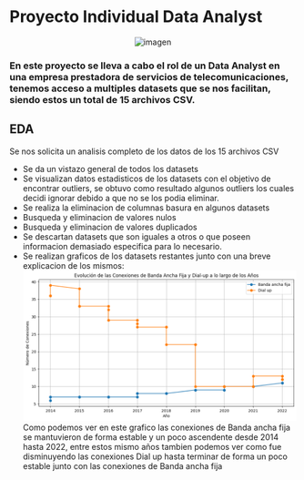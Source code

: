 # Proyecto Individual Data Analyst

<p align="center">
    <img src="https://camo.githubusercontent.com/480e3d72452a4cd40e85be81f40abc77375a6e0a2dfa5d5624f4825e97fd57fa/68747470733a2f2f6e65777365732e6367746e2e636f6d2f6e2f42664a49412d4341412d4841412f426365474441412e6a7067" alt="imagen">
</p>

### En este proyecto se lleva a cabo el rol de un Data Analyst en una empresa prestadora de servicios de telecomunicaciones, tenemos acceso a multiples datasets que se nos facilitan, siendo estos un total de 15 archivos CSV.

## EDA
Se nos solicita un analisis completo de los datos de los 15 archivos CSV

- Se da un vistazo general de todos los datasets
- Se visualizan datos estadisticos de los datasets con el objetivo de encontrar outliers, se obtuvo como resultado algunos outliers los cuales decidi ignorar debido a que no se los podia eliminar.
- Se realiza la eliminacion de columnas basura en algunos datasets
- Busqueda y eliminacion de valores nulos
- Busqueda y eliminacion de valores duplicados
- Se descartan datasets que son iguales a otros o que poseen informacion demasiado especifica para lo necesario.
- Se realizan graficos de los datasets restantes junto con una breve explicacion de los mismos:
![Alt text](image.png)
Como podemos ver en este grafico las conexiones de Banda ancha fija se mantuvieron de forma estable y un poco ascendente desde 2014 hasta 2022, entre estos mismo años tambien podemos ver como fue disminuyendo las conexiones Dial up hasta terminar de forma un poco estable junto con las conexiones de Banda ancha fija